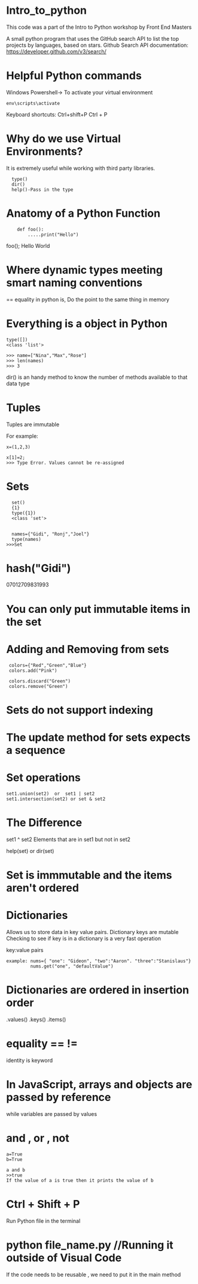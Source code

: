 # Intro_to_python
This code was a part of the Intro to Python workshop by Front End Masters


  A small python program that uses the GitHub search API to list the top
  projects by languages, based on stars.
  Github Search API documentation: https://developer.github.com/v3/search/
  
#  Helpful Python commands

Windows Powershell-> To activate your virtual environment
```
env\scripts\activate

```

Keyboard shortcuts: Ctrl+shift+P
Ctrl + P

# Why do we use Virtual Environments?
  It is extremely useful while working with third party libraries.

```
  type()
  dir()
  help()-Pass in the type
```

# Anatomy of a Python Function

```
	def foo():
		.....print("Hello")
```
foo();
Hello World

# Where dynamic types meeting smart naming conventions

== equality in python
  is, Do the point to the same thing in memory

# Everything is a object in Python
  
  ```
  type([])
  <class 'list'>

  >>> name=["Nina","Max","Rose"]
  >>> len(names)
  >>> 3

```

 dir() is an handy method to know the number of methods available to that
 data type

# Tuples
  Tuples are immutable

For example:
 ```
 x=(1,2,3)

 x[1]=2;
>>> Type Error. Values cannot be re-assigned
```

# Sets
```
  set()
  {1}
  type({1})
  <class 'set'>


  names={"Gidi", "Ronj","Joel"}
  type(names)
>>>Set
```
# hash("Gidi")
  07012709831993

# You can only put immutable items in the set
# Adding and Removing from sets
```
 colors={"Red","Green","Blue"}
 colors.add("Pink")

 colors.discard("Green")
 colors.remove("Green")

```

# Sets do not support indexing
# The update method for sets expects a sequence
# Set operations   
```
set1.union(set2)  or  set1 | set2 
set1.intersection(set2) or set & set2
```
  
# The Difference
  
  set1 ^ set2
  Elements that are in set1 but not in set2

  help(set) or dir(set)

# Set is immmutable and the items aren't ordered

# Dictionaries

  Allows us to store data in key value pairs. Dictionary keys are mutable
  Checking to see if key is in a dictionary is a very fast operation
  
  key:value pairs
  ```
  example: nums={ "one": "Gideon", "two":"Aaron". "three":"Stanislaus"}
           nums.get("one", "defaultValue")
  ```

# Dictionaries are ordered in insertion order

  .values()
  .keys()
  .items()



# equality == !=
  identity is keyword


# In JavaScript, arrays and objects are passed by reference
  while variables are passed by values


# and , or , not
  
  ```
  a=True
  b=True
  
  a and b
  >>true
  If the value of a is true then it prints the value of b
 
 ```
# Ctrl + Shift + P
  Run Python file in the terminal

# python file_name.py     //Running it outside of Visual Code
  If the code needs to be reusable , we need to put it in the main method



